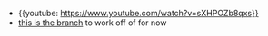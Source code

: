 - {{youtube: https://www.youtube.com/watch?v=sXHPOZb8qxs}}
- [this is the branch](https://github.com/endojs/endo/tree/kris-stack-endo) to work off of for now
